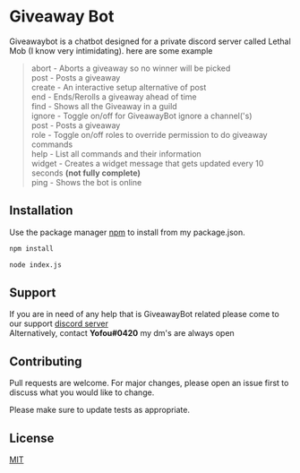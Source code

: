 # Giveaway Bot

Giveawaybot is a chatbot designed for a private discord server called Lethal Mob (I know very intimidating). here are some example

>abort - Aborts a giveaway so no winner will be picked\
>post - Posts a giveaway\
>create - An interactive setup alternative of post\
>end - Ends/Rerolls a giveaway ahead of time\
>find - Shows all the Giveaway in a guild\
>ignore - Toggle on/off for GiveawayBot ignore a channel('s)\
>post - Posts a giveaway\
>role - Toggle on/off roles to override permission to do giveaway commands\
>help - List all commands and their information\
>widget - Creates a widget message that gets updated every 10 seconds **(not fully complete)** \
>ping - Shows the bot is online

## Installation

Use the package manager [npm](https://pip.pypa.io/en/stable/) to install from my package.json.

```bash
npm install
```

```bash
node index.js
```

## Support
If you are in need of any help that is GiveawayBot related please come to our support [discord server](https://discord.gg/TNw3qnv) \
Alternatively, contact **Yofou#0420** my dm's are always open


## Contributing
Pull requests are welcome. For major changes, please open an issue first to discuss what you would like to change.

Please make sure to update tests as appropriate.

## License
[MIT](https://choosealicense.com/licenses/mit/)
